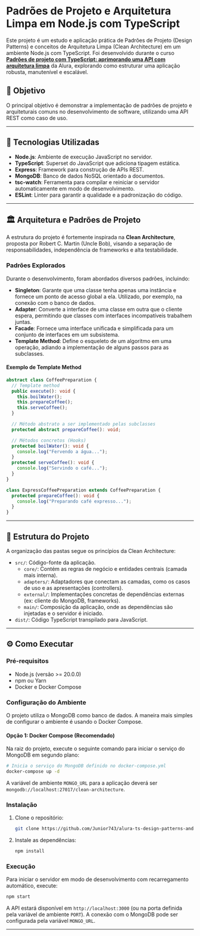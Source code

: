 # Padrões de Projeto e Arquitetura Limpa em Node.js com TypeScript

Este projeto é um estudo e aplicação prática de Padrões de Projeto (Design Patterns) e conceitos de Arquitetura Limpa (Clean Architecture) em um ambiente Node.js com TypeScript. Foi desenvolvido durante o curso **[Padrões de projeto com TypeScript: aprimorando uma API com arquitetura limpa](https://cursos.alura.com.br/course/padroes-projeto-typescript-api-arquitetura-limpa)** da Alura, explorando como estruturar uma aplicação robusta, manutenível e escalável.

## 🎯 Objetivo

O principal objetivo é demonstrar a implementação de padrões de projeto e arquiteturais comuns no desenvolvimento de software, utilizando uma API REST como caso de uso.

---

## 🚀 Tecnologias Utilizadas

- **Node.js**: Ambiente de execução JavaScript no servidor.
- **TypeScript**: Superset do JavaScript que adiciona tipagem estática.
- **Express**: Framework para construção de APIs REST.
- **MongoDB**: Banco de dados NoSQL orientado a documentos.
- **tsc-watch**: Ferramenta para compilar e reiniciar o servidor automaticamente em modo de desenvolvimento.
- **ESLint**: Linter para garantir a qualidade e a padronização do código.

---

## 🏛️ Arquitetura e Padrões de Projeto

A estrutura do projeto é fortemente inspirada na **Clean Architecture**, proposta por Robert C. Martin (Uncle Bob), visando a separação de responsabilidades, independência de frameworks e alta testabilidade.

### Padrões Explorados

Durante o desenvolvimento, foram abordados diversos padrões, incluindo:

- **Singleton**: Garante que uma classe tenha apenas uma instância e fornece um ponto de acesso global a ela. Utilizado, por exemplo, na conexão com o banco de dados.
- **Adapter**: Converte a interface de uma classe em outra que o cliente espera, permitindo que classes com interfaces incompatíveis trabalhem juntas.
- **Facade**: Fornece uma interface unificada e simplificada para um conjunto de interfaces em um subsistema.
- **Template Method**: Define o esqueleto de um algoritmo em uma operação, adiando a implementação de alguns passos para as subclasses.

#### Exemplo de Template Method

```typescript
abstract class CoffeePreparation {
  // Template method
  public execute(): void {
    this.boilWater();
    this.prepareCoffee();
    this.serveCoffee();
  }

  // Método abstrato a ser implementado pelas subclasses
  protected abstract prepareCoffee(): void;

  // Métodos concretos (Hooks)
  protected boilWater(): void {
    console.log("Fervendo a água...");
  }
  protected serveCoffee(): void {
    console.log("Servindo o café...");
  }
}

class ExpressCoffeePreparation extends CoffeePreparation {
  protected prepareCoffee(): void {
    console.log("Preparando café expresso...");
  }
}
```

---

## 📂 Estrutura do Projeto

A organização das pastas segue os princípios da Clean Architecture:

- `src/`: Código-fonte da aplicação.
  - `core/`: Contém as regras de negócio e entidades centrais (camada mais interna).
  - `adapters/`: Adaptadores que conectam as camadas, como os casos de uso e as apresentações (controllers).
  - `external/`: Implementações concretas de dependências externas (ex: cliente do MongoDB, frameworks).
  - `main/`: Composição da aplicação, onde as dependências são injetadas e o servidor é iniciado.
- `dist/`: Código TypeScript transpilado para JavaScript.

---

## ⚙️ Como Executar

### Pré-requisitos

- Node.js (versão >= 20.0.0)
- npm ou Yarn
- Docker e Docker Compose

### Configuração do Ambiente

O projeto utiliza o MongoDB como banco de dados. A maneira mais simples de configurar o ambiente é usando o Docker Compose.

#### Opção 1: Docker Compose (Recomendado)

Na raiz do projeto, execute o seguinte comando para iniciar o serviço do MongoDB em segundo plano:

```bash
# Inicia o serviço do MongoDB definido no docker-compose.yml
docker-compose up -d
```
A variável de ambiente `MONGO_URL` para a aplicação deverá ser `mongodb://localhost:27017/clean-architecture`.

### Instalação

1. Clone o repositório:
   ```bash
   git clone https://github.com/Junior743/alura-ts-design-patterns-and-clean-arch.git
   ```
2. Instale as dependências:
   ```bash
   npm install
   ```

### Execução

Para iniciar o servidor em modo de desenvolvimento com recarregamento automático, execute:
```bash
npm start
```

A API estará disponível em `http://localhost:3000` (ou na porta definida pela variável de ambiente `PORT`). A conexão com o MongoDB pode ser configurada pela variável `MONGO_URL`.

---
